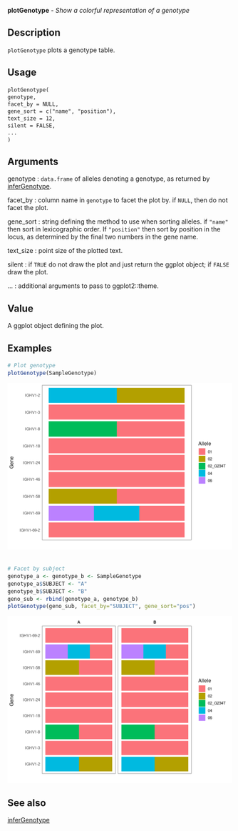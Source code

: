 **plotGenotype** - *Show a colorful representation of a genotype*

Description
--------------------

`plotGenotype` plots a genotype table.


Usage
--------------------
```
plotGenotype(
genotype,
facet_by = NULL,
gene_sort = c("name", "position"),
text_size = 12,
silent = FALSE,
...
)
```

Arguments
-------------------

genotype
:   `data.frame` of alleles denoting a genotype,
as returned by [inferGenotype](inferGenotype.md).

facet_by
:   column name in `genotype` to facet the plot by.
if `NULL`, then do not facet the plot.

gene_sort
:   string defining the method to use when sorting alleles.
if `"name"` then sort in lexicographic order. If
`"position"` then sort by position in the locus, as
determined by the final two numbers in the gene name.

text_size
:   point size of the plotted text.

silent
:   if `TRUE` do not draw the plot and just return the ggplot
object; if `FALSE` draw the plot.

...
:   additional arguments to pass to ggplot2::theme.




Value
-------------------

A ggplot object defining the plot.



Examples
-------------------

```R
# Plot genotype
plotGenotype(SampleGenotype)

```

![2](plotGenotype-2.png)

```R

# Facet by subject
genotype_a <- genotype_b <- SampleGenotype
genotype_a$SUBJECT <- "A"
genotype_b$SUBJECT <- "B"
geno_sub <- rbind(genotype_a, genotype_b)
plotGenotype(geno_sub, facet_by="SUBJECT", gene_sort="pos")

```

![4](plotGenotype-4.png)


See also
-------------------

[inferGenotype](inferGenotype.md)






